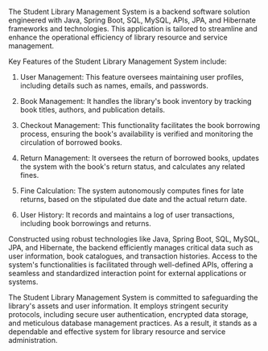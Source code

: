 The Student Library Management System is a backend software solution engineered with Java, Spring Boot, SQL, MySQL, APIs, JPA, and Hibernate frameworks and technologies. This application is tailored to streamline and enhance the operational efficiency of library resource and service management.

Key Features of the Student Library Management System include:

1) User Management: This feature oversees maintaining user profiles, including details such as names, emails, and passwords.

2) Book Management: It handles the library's book inventory by tracking book titles, authors, and publication details.

3) Checkout Management: This functionality facilitates the book borrowing process, ensuring the book's availability is verified and monitoring the circulation of borrowed books.

4) Return Management: It oversees the return of borrowed books, updates the system with the book's return status, and calculates any related fines.

5) Fine Calculation: The system autonomously computes fines for late returns, based on the stipulated due date and the actual return date.

6) User History: It records and maintains a log of user transactions, including book borrowings and returns.

Constructed using robust technologies like Java, Spring Boot, SQL, MySQL, JPA, and Hibernate, the backend efficiently manages critical data such as user information, book catalogues, and transaction histories. Access to the system's functionalities is facilitated through well-defined APIs, offering a seamless and standardized interaction point for external applications or systems.

The Student Library Management System is committed to safeguarding the library's assets and user information. It employs stringent security protocols, including secure user authentication, encrypted data storage, and meticulous database management practices. As a result, it stands as a dependable and effective system for library resource and service administration.




